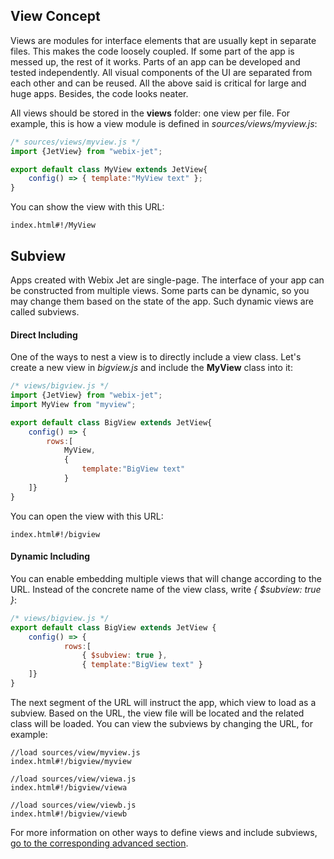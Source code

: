## View Concept

Views are modules for interface elements that are usually kept in separate files. This makes the code loosely coupled. If some part of the app is messed up, the rest of it works. Parts of an app can be developed and tested independently. All visual components of the UI are separated from each other and can be reused. All the above said is critical for large and huge apps. Besides, the code looks neater.

All views should be stored in the **views** folder: one view per file. For example, this is how a view module is defined in _sources/views/myview.js_:

```js
/* sources/views/myview.js */
import {JetView} from "webix-jet";

export default class MyView extends JetView{
    config() => { template:"MyView text" };
}
```

You can show the view with this URL:

```
index.html#!/MyView
```

## Subview

Apps created with Webix Jet are single-page. The interface of your app can be constructed from multiple views. Some parts can be dynamic, so you may change them based on the state of the app. Such dynamic views are called subviews. 

#### Direct Including

One of the ways to nest a view is to directly include a view class. Let's create a new view in _bigview.js_ and include the **MyView** class into it:

```js
/* views/bigview.js */
import {JetView} from "webix-jet";
import MyView from "myview";

export default class BigView extends JetView{
    config() => { 
        rows:[
            MyView,
            {
                template:"BigView text"
            }
    ]}
}
```

You can open the view with this URL:

```
index.html#!/bigview
```

#### Dynamic Including 

You can enable embedding multiple views that will change according to the URL. Instead of the concrete name of the view class, write *{ $subview: true }*:

```js
/* views/bigview.js */
export default class BigView extends JetView {
    config() => { 
            rows:[
                { $subview: true },
                { template:"BigView text" }
    ]}
}
```

The next segment of the URL will instruct the app, which view to load as a subview. Based on the URL, the view file will be located and the related class will be loaded. You can view the subviews by changing the URL, for example:

```
//load sources/view/myview.js
index.html#!/bigview/myview

//load sources/view/viewa.js
index.html#!/bigview/viewa

//load sources/view/viewb.js
index.html#!/bigview/viewb
```

For more information on other ways to define views and include subviews, [go to the corresponding advanced section](../details/subviews.md).